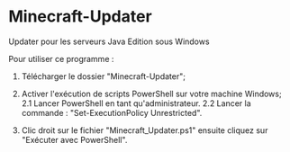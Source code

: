 # Minecraft-Updater
Updater pour les serveurs Java Edition sous Windows

Pour utiliser ce programme :
1) Télécharger le dossier "Minecraft-Updater";

2) Activer l'exécution de scripts PowerShell sur votre machine Windows;
    2.1 Lancer PowerShell en tant qu'administrateur.
    2.2 Lancer la commande : "Set-ExecutionPolicy Unrestricted".
     
3) Clic droit sur le fichier "Minecraft_Updater.ps1" ensuite cliquez sur "Exécuter avec PowerShell".
